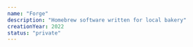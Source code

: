 ```yaml
---
name: "Forge"
description: "Homebrew software written for local bakery"
creationYear: 2022
status: "private"
---
```

